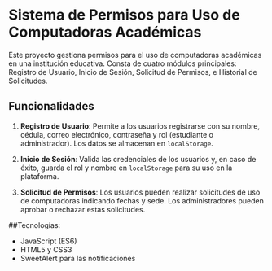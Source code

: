 # Sistema de Permisos para Uso de Computadoras Académicas

Este proyecto gestiona permisos para el uso de computadoras académicas en una institución educativa. Consta de cuatro módulos principales: Registro de Usuario, Inicio de Sesión, Solicitud de Permisos, e Historial de Solicitudes.

## Funcionalidades

1. **Registro de Usuario**: Permite a los usuarios registrarse con su nombre, cédula, correo electrónico, contraseña y rol (estudiante o administrador). Los datos se almacenan en `localStorage`.
   
2. **Inicio de Sesión**: Valida las credenciales de los usuarios y, en caso de éxito, guarda el rol y nombre en `localStorage` para su uso en la plataforma.

3. **Solicitud de Permisos**: Los usuarios pueden realizar solicitudes de uso de computadoras indicando fechas y sede. Los administradores pueden aprobar o rechazar estas solicitudes. 

##Tecnologías: 
- JavaScript (ES6)
- HTML5 y CSS3
- SweetAlert para las notificaciones
